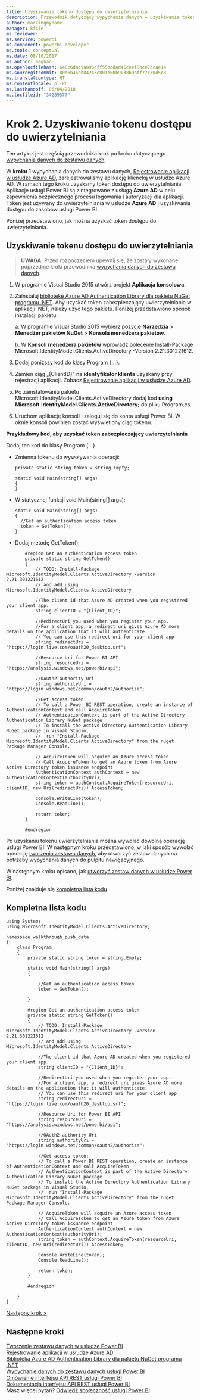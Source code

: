 ```yaml
---
title: Uzyskiwanie tokenu dostępu do uwierzytelniania
description: Przewodnik dotyczący wypychania danych — uzyskiwanie tokenu dostępu do uwierzytelniania
author: markingmyname
manager: kfile
ms.reviewer: ''
ms.service: powerbi
ms.component: powerbi-developer
ms.topic: conceptual
ms.date: 08/10/2017
ms.author: maghan
ms.openlocfilehash: 640c6dac9a896cff55bddad46ceef8bce7ccae14
ms.sourcegitcommit: 80d6b45eb84243e801b60b9038b9bff77c30d5c8
ms.translationtype: HT
ms.contentlocale: pl-PL
ms.lasthandoff: 06/04/2018
ms.locfileid: "34289377"
---
```

# <a name="step-2-get-an-authentication-access-token"></a>Krok 2. Uzyskiwanie tokenu dostępu do uwierzytelniania
Ten artykuł jest częścią przewodnika krok po kroku dotyczącego [wypychania danych do zestawu danych](walkthrough-push-data.md).

W **kroku 1** wypychania danych do zestawu danych, [Rejestrowanie aplikacji w usłudze Azure AD](walkthrough-push-data-register-app-with-azure-ad.md), zarejestrowaliśmy aplikację kliencką w usłudze Azure AD. W ramach tego kroku uzyskamy token dostępu do uwierzytelniania. Aplikacje usługi Power BI są zintegrowane z usługą **Azure AD** w celu zapewnienia bezpiecznego procesu logowania i autoryzacji dla aplikacji. Token jest używany do uwierzytelniania w usłudze **Azure AD** i uzyskiwania dostępu do zasobów usługi Power BI.

Poniżej przedstawiono, jak można uzyskać token dostępu do uwierzytelniania.

## <a name="get-an-authentication-access-token"></a>Uzyskiwanie tokenu dostępu do uwierzytelniania
> **UWAGA**: Przed rozpoczęciem upewnij się, że zostały wykonane poprzednie kroki przewodnika [wypychania danych do zestawu danych](walkthrough-push-data.md).
> 
> 

1. W programie Visual Studio 2015 utwórz projekt **Aplikacja konsolowa**.
2. Zainstaluj [bibliotekę Azure AD Authentication Library dla pakietu NuGet programu .NET](https://www.nuget.org/packages/Microsoft.IdentityModel.Clients.ActiveDirectory/). Aby uzyskać token zabezpieczający uwierzytelniania w aplikacji .NET, należy użyć tego pakietu. Poniżej przedstawiono sposób instalacji pakietu:
   
     a. W programie Visual Studio 2015 wybierz pozycję **Narzędzia** > **Menedżer pakietów NuGet** > **Konsola menedżera pakietów**.
   
     b. W **Konsoli menedżera pakietów** wprowadź polecenie Install-Package Microsoft.IdentityModel.Clients.ActiveDirectory -Version 2.21.301221612.
3. Dodaj poniższy kod do klasy Program {...}.
4. Zamień ciąg „{ClientID}” na **identyfikator klienta** uzyskany przy rejestracji aplikacji. Zobacz [Rejestrowanie aplikacji w usłudze Azure AD](walkthrough-push-data-register-app-with-azure-ad.md).
5. Po zainstalowaniu pakietu Microsoft.IdentityModel.Clients.ActiveDirectory dodaj kod **using Microsoft.IdentityModel.Clients.ActiveDirectory;** do pliku Program.cs.
6. Uruchom aplikację konsoli i zaloguj się do konta usługi Power BI. W oknie konsoli powinien zostać wyświetlony ciąg tokenu.

**Przykładowy kod, aby uzyskać token zabezpieczający uwierzytelniania**

Dodaj ten kod do klasy Program {...}.

* Zmienna tokenu do wywoływania operacji:
  
  ```
  private static string token = string.Empty;
  
  static void Main(string[] args)
  {
  }
  ```
* W statycznej funkcji void Main(string[] args):
  
  ```
  static void Main(string[] args)
  {
    //Get an authentication access token
    token = GetToken();
  }
  ```
* Dodaj metodę GetToken():

```
       #region Get an authentication access token
       private static string GetToken()
       {
           // TODO: Install-Package Microsoft.IdentityModel.Clients.ActiveDirectory -Version 2.21.301221612
           // and add using Microsoft.IdentityModel.Clients.ActiveDirectory

           //The client id that Azure AD created when you registered your client app.
           string clientID = "{Client_ID}";

           //RedirectUri you used when you register your app.
           //For a client app, a redirect uri gives Azure AD more details on the application that it will authenticate.
           // You can use this redirect uri for your client app
           string redirectUri = "https://login.live.com/oauth20_desktop.srf";

           //Resource Uri for Power BI API
           string resourceUri = "https://analysis.windows.net/powerbi/api";

           //OAuth2 authority Uri
           string authorityUri = "https://login.windows.net/common/oauth2/authorize";

           //Get access token:
           // To call a Power BI REST operation, create an instance of AuthenticationContext and call AcquireToken
           // AuthenticationContext is part of the Active Directory Authentication Library NuGet package
           // To install the Active Directory Authentication Library NuGet package in Visual Studio,
           //  run "Install-Package Microsoft.IdentityModel.Clients.ActiveDirectory" from the nuget Package Manager Console.

           // AcquireToken will acquire an Azure access token
           // Call AcquireToken to get an Azure token from Azure Active Directory token issuance endpoint
           AuthenticationContext authContext = new AuthenticationContext(authorityUri);
           string token = authContext.AcquireToken(resourceUri, clientID, new Uri(redirectUri)).AccessToken;

           Console.WriteLine(token);
           Console.ReadLine();

           return token;
       }

       #endregion
```

Po uzyskaniu tokenu uwierzytelniania można wywołać dowolną operację usługi Power BI. W następnym kroku przedstawiono, w jaki sposób wywołać operację [tworzenia zestawu danych](https://msdn.microsoft.com/library/mt203562.aspx), aby utworzyć zestaw danych na potrzeby wypychania danych do pulpitu nawigacyjnego.

W następnym kroku opisano, jak [utworzyć zestaw danych w usłudze Power BI](walkthrough-push-data-create-dataset.md).

Poniżej znajduje się [kompletna lista kodu](#code).

<a name="code"/>

## <a name="complete-code-listing"></a>Kompletna lista kodu
    using System;
    using Microsoft.IdentityModel.Clients.ActiveDirectory;

    namespace walkthrough_push_data
    {
        class Program
        {
            private static string token = string.Empty;

            static void Main(string[] args)
            {

                //Get an authentication access token
                token = GetToken();

            }

            #region Get an authentication access token
            private static string GetToken()
            {
                // TODO: Install-Package Microsoft.IdentityModel.Clients.ActiveDirectory -Version 2.21.301221612
                // and add using Microsoft.IdentityModel.Clients.ActiveDirectory

                //The client id that Azure AD created when you registered your client app.
                string clientID = "{Client_ID}";

                //RedirectUri you used when you register your app.
                //For a client app, a redirect uri gives Azure AD more details on the application that it will authenticate.
                // You can use this redirect uri for your client app
                string redirectUri = "https://login.live.com/oauth20_desktop.srf";

                //Resource Uri for Power BI API
                string resourceUri = "https://analysis.windows.net/powerbi/api";

                //OAuth2 authority Uri
                string authorityUri = "https://login.windows.net/common/oauth2/authorize";

                //Get access token:
                // To call a Power BI REST operation, create an instance of AuthenticationContext and call AcquireToken
                // AuthenticationContext is part of the Active Directory Authentication Library NuGet package
                // To install the Active Directory Authentication Library NuGet package in Visual Studio,
                //  run "Install-Package Microsoft.IdentityModel.Clients.ActiveDirectory" from the nuget Package Manager Console.

                // AcquireToken will acquire an Azure access token
                // Call AcquireToken to get an Azure token from Azure Active Directory token issuance endpoint
                AuthenticationContext authContext = new AuthenticationContext(authorityUri);
                string token = authContext.AcquireToken(resourceUri, clientID, new Uri(redirectUri)).AccessToken;

                Console.WriteLine(token);
                Console.ReadLine();

                return token;
            }

            #endregion

        }
    }


[Następny krok >](walkthrough-push-data-create-dataset.md)

## <a name="next-steps"></a>Następne kroki
[Tworzenie zestawu danych w usłudze Power BI](walkthrough-push-data-create-dataset.md)  
[Rejestrowanie aplikacji w usłudze Azure AD](walkthrough-push-data-register-app-with-azure-ad.md)  
[Biblioteka Azure AD Authentication Library dla pakietu NuGet programu .NET](https://www.nuget.org/packages/Microsoft.IdentityModel.Clients.ActiveDirectory/)  
[Wypychanie danych do zestawu danych usługi Power BI](walkthrough-push-data.md)  
[Omówienie interfejsu API REST usługi Power BI](overview-of-power-bi-rest-api.md)  
[Dokumentacja interfejsu API REST usługi Power BI](https://msdn.microsoft.com/library/mt147898.aspx)  
Masz więcej pytań? [Odwiedź społeczność usługi Power BI](http://community.powerbi.com/)

